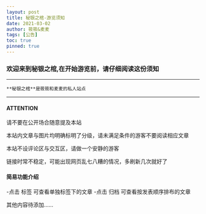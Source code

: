 ```yaml
---
layout: post
title: 秘银之棺-游览须知
date: 2021-03-02
author: 筱筱&麦麦
tags: [公告]
toc: true
pinned: true
---
```


### 欢迎来到秘银之棺,在开始游览前，请仔细阅读这份须知

---

    **秘银之棺**是筱筱和麦麦的私人站点
    
---

    
#### ATTENTION

请不要在公开场合随意提及本站

本站内文章与图片均明确标明了分级，请未满足条件的游客不要阅读相应文章

本站不设评论区与交互区，请做一个安静的游客

链接时常不稳定，可能出现网页乱七八糟的情况，多刷新几次就好了

#### 简易功能介绍

-点击 标签 可查看单独标签下的文章
-点击 归档 可查看按发表顺序排布的文章

其他内容待添加……
